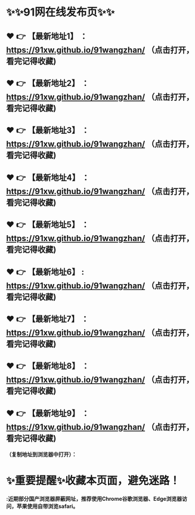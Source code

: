 
# :sparkles::sparkles:91网在线发布页:sparkles::sparkles:

 :heart: :point_right: 【最新地址1】 ：https://91xw.github.io/91wangzhan/  （点击打开，看完记得收藏)
 ------
 :heart: :point_right: 【最新地址2】 ：https://91xw.github.io/91wangzhan/ （点击打开，看完记得收藏)
 ------
 :heart: :point_right: 【最新地址3】 ：https://91xw.github.io/91wangzhan/   （点击打开，看完记得收藏)
 ------
 :heart: :point_right: 【最新地址4】 ：https://91xw.github.io/91wangzhan/  （点击打开，看完记得收藏)
 ------
 :heart: :point_right: 【最新地址5】 ：https://91xw.github.io/91wangzhan/ （点击打开，看完记得收藏)
 ------
 :heart: :point_right: 【最新地址6】 : https://91xw.github.io/91wangzhan/  （点击打开，看完记得收藏)
 ------
 :heart: :point_right: 【最新地址7】 ：https://91xw.github.io/91wangzhan/  （点击打开，看完记得收藏)
 ------
 :heart: :point_right: 【最新地址8】 ：https://91xw.github.io/91wangzhan/   （点击打开，看完记得收藏)
 ------
 :heart: :point_right: 【最新地址9】 ：https://91xw.github.io/91wangzhan/   （点击打开，看完记得收藏)
  ------

  
#### （复制地址到浏览器中打开）：
# :sparkles:重要提醒:sparkles:收藏本页面，避免迷路！
#### :近期部分国产浏览器屏蔽网址，推荐使用Chrome谷歌浏览器、Edge浏览器访问，苹果使用自带浏览safari。
